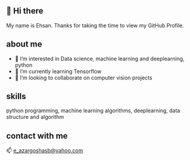 ## 👋 Hi there
 My name is Ehsan. Thanks for taking the time to view my GitHub Profile.
## about me
- 👀 I’m interested in Data science, machine learning and deeplearning, python
- 🌱 I’m currently learning Tensorflow
- 💞️ I’m looking to collaborate on computer vision projects
## skills
python programming, machine learning algorithms, deeplearning, data structure and algorithm

## contact with me
📫 e_azargoshasb@yahoo.com

<!---
e-azargoshasb/e-azargoshasb is a ✨ special ✨ repository because its `README.md` (this file) appears on your GitHub profile.
You can click the Preview link to take a look at your changes.
--->
